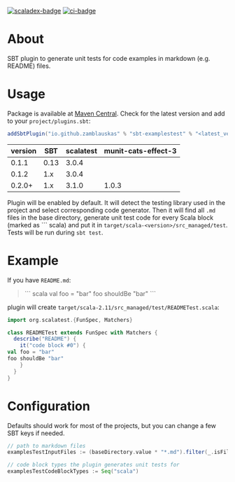 [![scaladex-badge][]][scaladex] [![ci-badge][]][ci]

[scaladex]:           https://index.scala-lang.org/zamblauskas/sbt-examplestest
[scaladex-badge]:     https://index.scala-lang.org/zamblauskas/sbt-examplestest/sbt-examplestest/latest.svg
[ci]:                 https://github.com/zamblauskas/sbt-examplestest/actions
[ci-badge]:           https://github.com/zamblauskas/sbt-examplestest/workflows/ci/badge.svg

About
==============================
SBT plugin to generate unit tests for code examples in markdown (e.g. README) files.

Usage
==============================

Package is available at [Maven Central](https://mvnrepository.com/artifact/io.github.zamblauskas/sbt-examplestest).
Check for the latest version and add to your `project/plugins.sbt`:
```scala
addSbtPlugin("io.github.zamblauskas" % "sbt-examplestest" % "<latest_version>")
```

| version  | SBT  | scalatest | munit-cats-effect-3 |
|----------|------|-----------|---------------------|
| 0.1.1    | 0.13 | 3.0.4     |                     |
| 0.1.2    | 1.x  | 3.0.4     |                     |
| 0.2.0+   | 1.x  | 3.1.0     | 1.0.3               |

Plugin will be enabled by default.
It will detect the testing library used in the project and select corresponding code generator.
Then it will find all `.md` files in the base directory, generate unit test code for every Scala block (marked as \`\`\` scala) and put it in `target/scala-<version>/src_managed/test`.
Tests will be run during `sbt test`.

Example
==============================

If you have `README.md`:

> \`\`\` scala
> val foo = "bar"
> foo shouldBe "bar"
> \`\`\`

plugin will create `target/scala-2.11/src_managed/test/READMETest.scala`:
``` scala
import org.scalatest.{FunSpec, Matchers}

class READMETest extends FunSpec with Matchers {
  describe("README") {
    it("code block #0") {
val foo = "bar"
foo shouldBe "bar"
    }
  }
}
```

Configuration
==============================

Defaults should work for most of the projects, but you can change a few SBT keys if needed.
```scala
// path to markdown files
examplesTestInputFiles := (baseDirectory.value * "*.md").filter(_.isFile).get

// code block types the plugin generates unit tests for
examplesTestCodeBlockTypes := Seq("scala")
```

